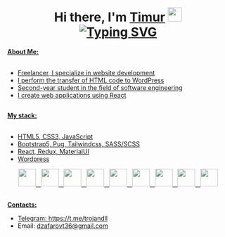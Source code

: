 
<div>
  <h1 align="center">Hi there, I'm <a href="https://timur-jafarov.ru/" target="_blank">Timur</a>
  <img src="https://github.com/blackcater/blackcater/raw/main/images/Hi.gif" height="32"/>
  <div align="center">
    <a href="https://git.io/typing-svg"><img src="https://readme-typing-svg.demolab.com?font=Fira+Code&duration=2000&pause=2000&random=false&width=326&lines=%3Ch2%3EFrontend+Developer%3C%2Fh2%3E" alt="Typing SVG" />
  </div>
  </h1>
  
</div>
    
<div><strong>About Me:</strong></div>
<br>
<ul>
  <li>Freelancer, I specialize in website development</li>
  <li>I perform the transfer of HTML code to WordPress</li>
  <li>Second-year student in the field of software engineering</li>
  <li>I create web applications using React</li>
</ul>

<h2></h2>

<div><strong>My stack:</strong></div>
<br>
<ul>
  <li><span class="text">HTML5</span>, CSS3, JavaScript</li>
  <li>Bootstrap5, Pug, Tailwindcss, SASS/SCSS</li>
  <li>React, Redux, MaterialUI</li>
  <li>Wordpress</li>
</ul>


<div align="center">
  <img  height="40" width="40" src="https://cdn.simpleicons.org/html5/#E34F26" /> &nbsp <img  height="40" width="40" src="https://cdn.simpleicons.org/css3/#1572B6" /> &nbsp <img height="40" width="40" src="https://cdn.simpleicons.org/javascript/#F7DF1E" /> &nbsp <img height="40" width="40" src="https://cdn.simpleicons.org/bootstrap/#7952B3" />  &nbsp <img height="40" width="40" src="https://cdn.simpleicons.org/pug/#A86454" /> &nbsp <img height="40" width="40" src="https://cdn.simpleicons.org/tailwindcss/#06B6D4" /> &nbsp <img height="40" width="40" src="https://cdn.simpleicons.org/react/#61DAFB" /> &nbsp <img height="40" width="40" src="https://cdn.simpleicons.org/redux/#764ABC" /> &nbsp <img height="40" width="40" src="https://cdn.simpleicons.org/wordpress/#21759B" />
</div>

<h2></h2>

<div><strong>Contacts: </strong></div>
<ul>
  <li>Telegram: <a href="https://t.me/trojandll" target="_blank">https://t.me/trojandll</a> </li>
  <li>Email: <a href="mailto:dzafarovt36@gmail.com" target="_blank">dzafarovt36@gmail.com</a> </li>
</ul>
